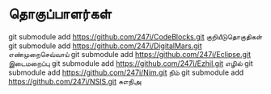 # தொகுப்பாளர்கள்
git submodule add https://github.com/247i/CodeBlocks.git குறியீடுதொகுதிகள் 
git submodule add https://github.com/247i/DigitalMars.git எண்முறைசெவ்வாய்
git submodule add https://github.com/247i/Eclipse.git இடைமறைப்பு
git submodule add https://github.com/247i/Ezhil.git எழில்
git submodule add https://github.com/247i/Nim.git நிம் 
git submodule add https://github.com/247i/NSIS.git சுஎநிஅ 
